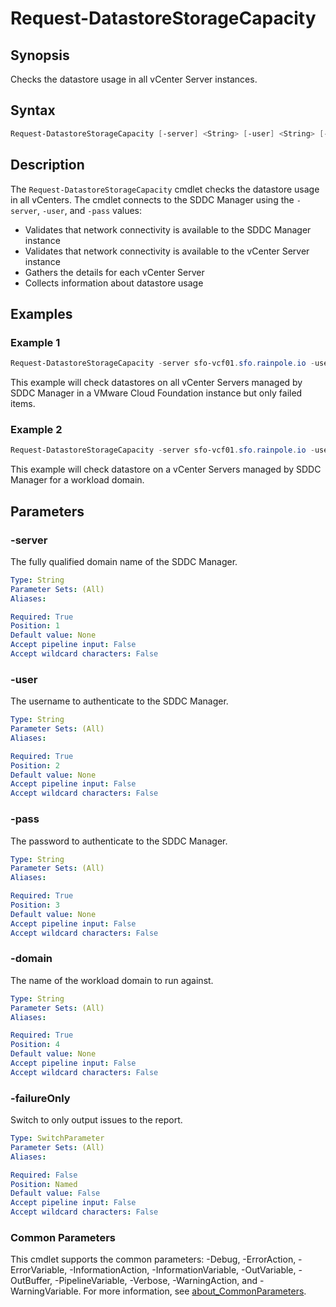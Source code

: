 # Request-DatastoreStorageCapacity

## Synopsis

Checks the datastore usage in all vCenter Server instances.

## Syntax

```powershell
Request-DatastoreStorageCapacity [-server] <String> [-user] <String> [-pass] <String> [-domain] <String> [-failureOnly] [<CommonParameters>]
```

## Description

The `Request-DatastoreStorageCapacity` cmdlet checks the datastore usage in all vCenters.
The cmdlet connects to the SDDC Manager using the `-server`, `-user`, and `-pass` values:

- Validates that network connectivity is available to the SDDC Manager instance
- Validates that network connectivity is available to the vCenter Server instance
- Gathers the details for each vCenter Server
- Collects information about datastore usage

## Examples

### Example 1

```powershell
Request-DatastoreStorageCapacity -server sfo-vcf01.sfo.rainpole.io -user admin@local -pass VMw@re1!VMw@re1! -domain sfo-w01 -failureOnly
```

This example will check datastores on all vCenter Servers managed by SDDC Manager in a VMware Cloud Foundation instance but only failed items.

### Example 2

```powershell
Request-DatastoreStorageCapacity -server sfo-vcf01.sfo.rainpole.io -user admin@local -pass VMw@re1!VMw@re1! -domain sfo-w01
```

This example will check datastore on a vCenter Servers managed by SDDC Manager for a workload domain.

## Parameters

### -server

The fully qualified domain name of the SDDC Manager.

```yaml
Type: String
Parameter Sets: (All)
Aliases:

Required: True
Position: 1
Default value: None
Accept pipeline input: False
Accept wildcard characters: False
```

### -user

The username to authenticate to the SDDC Manager.

```yaml
Type: String
Parameter Sets: (All)
Aliases:

Required: True
Position: 2
Default value: None
Accept pipeline input: False
Accept wildcard characters: False
```

### -pass

The password to authenticate to the SDDC Manager.

```yaml
Type: String
Parameter Sets: (All)
Aliases:

Required: True
Position: 3
Default value: None
Accept pipeline input: False
Accept wildcard characters: False
```

### -domain

The name of the workload domain to run against.

```yaml
Type: String
Parameter Sets: (All)
Aliases:

Required: True
Position: 4
Default value: None
Accept pipeline input: False
Accept wildcard characters: False
```

### -failureOnly

Switch to only output issues to the report.

```yaml
Type: SwitchParameter
Parameter Sets: (All)
Aliases:

Required: False
Position: Named
Default value: False
Accept pipeline input: False
Accept wildcard characters: False
```

### Common Parameters

This cmdlet supports the common parameters: -Debug, -ErrorAction, -ErrorVariable, -InformationAction, -InformationVariable, -OutVariable, -OutBuffer, -PipelineVariable, -Verbose, -WarningAction, and -WarningVariable. For more information, see [about_CommonParameters](http://go.microsoft.com/fwlink/?LinkID=113216).
